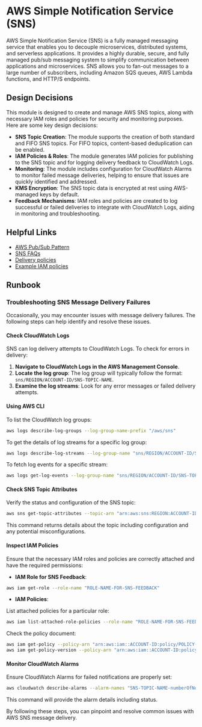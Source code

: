 # AWS Simple Notification Service (SNS)

AWS Simple Notification Service (SNS) is a fully managed messaging service that enables you to decouple microservices, distributed systems, and serverless applications. It provides a highly durable, secure, and fully managed pub/sub messaging system to simplify communication between applications and microservices. SNS allows you to fan-out messages to a large number of subscribers, including Amazon SQS queues, AWS Lambda functions, and HTTP/S endpoints.

## Design Decisions

This module is designed to create and manage AWS SNS topics, along with necessary IAM roles and policies for security and monitoring purposes. Here are some key design decisions:

- **SNS Topic Creation**: The module supports the creation of both standard and FIFO SNS topics. For FIFO topics, content-based deduplication can be enabled.
- **IAM Policies & Roles**: The module generates IAM policies for publishing to the SNS topic and for logging delivery feedback to CloudWatch Logs.
- **Monitoring**: The module includes configuration for CloudWatch Alarms to monitor failed message deliveries, helping to ensure that issues are quickly identified and addressed.
- **KMS Encryption**: The SNS topic data is encrypted at rest using AWS-managed keys by default.
- **Feedback Mechanisms**: IAM roles and policies are created to log successful or failed deliveries to integrate with CloudWatch Logs, aiding in monitoring and troubleshooting.

## Helpful Links

* [AWS Pub/Sub Pattern](https://docs.aws.amazon.com/prescriptive-guidance/latest/modernization-integrating-microservices/pub-sub.html)
* [SNS FAQs](https://aws.amazon.com/sns/faqs/#:~:text=FIFO%20topics)
* [Delivery policies](https://docs.aws.amazon.com/sns/latest/dg/sns-message-delivery-retries.html)
* [Example IAM policies](https://docs.aws.amazon.com/sns/latest/dg/sns-access-policy-use-cases.html)

## Runbook

### Troubleshooting SNS Message Delivery Failures

Occasionally, you may encounter issues with message delivery failures. The following steps can help identify and resolve these issues.

#### Check CloudWatch Logs

SNS can log delivery attempts to CloudWatch Logs. To check for errors in delivery:

1. **Navigate to CloudWatch Logs in the AWS Management Console**.
2. **Locate the log group**: The log group will typically follow the format: `sns/REGION/ACCOUNT-ID/SNS-TOPIC-NAME`.
3. **Examine the log streams**: Look for any error messages or failed delivery attempts.

#### Using AWS CLI

To list the CloudWatch log groups:

```sh
aws logs describe-log-groups --log-group-name-prefix "/aws/sns"
```

To get the details of log streams for a specific log group:

```sh
aws logs describe-log-streams --log-group-name "sns/REGION/ACCOUNT-ID/SNS-TOPIC-NAME"
```

To fetch log events for a specific stream:

```sh
aws logs get-log-events --log-group-name "sns/REGION/ACCOUNT-ID/SNS-TOPIC-NAME" --log-stream-name "log-stream-id"
```

#### Check SNS Topic Attributes

Verify the status and configuration of the SNS topic:

```sh
aws sns get-topic-attributes --topic-arn "arn:aws:sns:REGION:ACCOUNT-ID:SNS-TOPIC-NAME"
```

This command returns details about the topic including configuration and any potential misconfigurations.

#### Inspect IAM Policies

Ensure that the necessary IAM roles and policies are correctly attached and have the required permissions:

- **IAM Role for SNS Feedback**:

```sh
aws iam get-role --role-name "ROLE-NAME-FOR-SNS-FEEDBACK"
```

- **IAM Policies**:

List attached policies for a particular role:

```sh
aws iam list-attached-role-policies --role-name "ROLE-NAME-FOR-SNS-FEEDBACK"
```

Check the policy document:

```sh
aws iam get-policy --policy-arn "arn:aws:iam::ACCOUNT-ID:policy/POLICY-NAME"
aws iam get-policy-version --policy-arn "arn:aws:iam::ACCOUNT-ID:policy/POLICY-NAME" --version-id "VERSION-ID"
```

#### Monitor CloudWatch Alarms

Ensure CloudWatch Alarms for failed notifications are properly set:

```sh
aws cloudwatch describe-alarms --alarm-names "SNS-TOPIC-NAME-numberOfNotificationsFailed"
```

This command will provide the alarm details including status. 

By following these steps, you can pinpoint and resolve common issues with AWS SNS message delivery.

